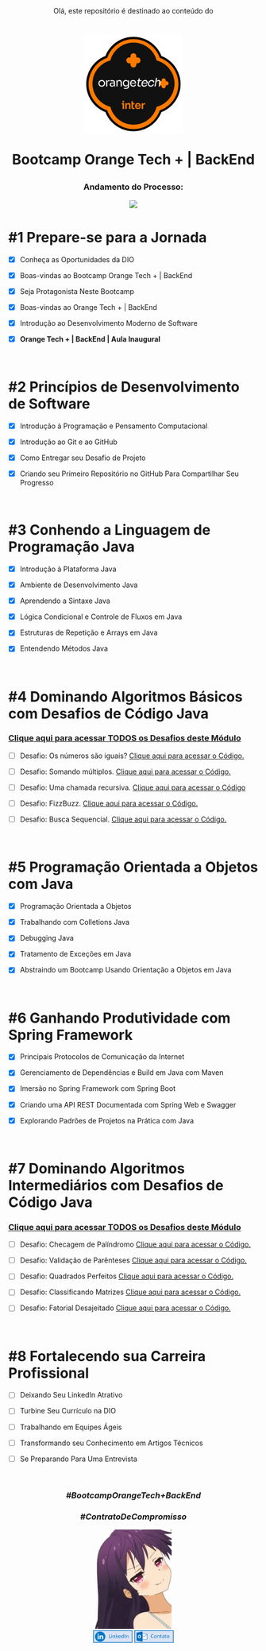 <div align="center">
Olá, este repositório é destinado ao conteúdo do 



<h1><img height="200vh" src="Images/inter.png">

Bootcamp Orange Tech + | BackEnd</h1>

<h3> Andamento do Processo:</h3>

<img height="300vh" src="Images/developer.gif">

</div>

# #1 Prepare-se para a Jornada

  - [x] Conheça as Oportunidades da DIO

  - [x] Boas-vindas ao Bootcamp Orange Tech + | BackEnd

  - [x] Seja Protagonista Neste Bootcamp

  - [x] Boas-vindas ao Orange Tech + | BackEnd
 
  - [x] Introdução ao Desenvolvimento Moderno de Software

  - [x] **Orange Tech + | BackEnd | Aula Inaugural**

  <br/>

# #2 Princípios de Desenvolvimento de Software

  - [x] Introdução à Programação e Pensamento Computacional

  - [x] Introdução ao Git e ao GitHub

  - [x] Como Entregar seu Desafio de Projeto

  - [x] Criando seu Primeiro Repositório no GitHub Para Compartilhar Seu Progresso

  <br/>

# #3 Conhendo a Linguagem de Programação Java

  - [x] Introdução à Plataforma Java

  - [x] Ambiente de Desenvolvimento Java

  - [x]  Aprendendo a Sintaxe Java

  - [x] Lógica Condicional e Controle de Fluxos em Java
  
  - [x] Estruturas de Repetição e Arrays em Java
  
  - [x] Entendendo Métodos Java

 <br/>

 # #4 Dominando Algoritmos Básicos com Desafios de Código Java

### [Clique aqui para acessar TODOS os Desafios deste Módulo]()

  - [ ] Desafio: Os números são iguais? [Clique aqui para acessar o Código.]()

  - [ ] Desafio: Somando múltiplos. [Clique aqui para acessar o Código.]()

  - [ ]  Desafio: Uma chamada recursiva. [Clique aqui para acessar o Código]()

  - [ ] Desafio: FizzBuzz. [Clique aqui para acessar o Código.]()
  
  - [ ] Desafio: Busca Sequencial. [Clique aqui para acessar o Código.]()

 <br/>

 # #5 Programação Orientada a Objetos com Java

  - [x] Programação Orientada a Objetos

  - [x] Trabalhando com Colletions Java

  - [x]  Debugging Java

  - [x] Tratamento de Exceções em Java
  
  - [x] Abstraindo um Bootcamp Usando Orientação a Objetos em Java

 <br/>

  # #6 Ganhando Produtividade com Spring Framework

  - [x] Principais Protocolos de Comunicação da Internet

  - [x] Gerenciamento de Dependências e Build em Java com Maven

  - [x]  Imersão no Spring Framework com Spring Boot

  - [x] Criando uma API REST Documentada com Spring Web e Swagger
  
  - [x] Explorando Padrões de Projetos na Prática com Java

 <br/>

   # #7 Dominando Algoritmos Intermediários com Desafios de Código Java

### [Clique aqui para acessar TODOS os Desafios deste Módulo]()

  - [ ] Desafio: Checagem de Palíndromo [Clique aqui para acessar o Código.]()

  - [ ] Desafio: Validação de Parênteses [Clique aqui para acessar o Código.]()

  - [ ]  Desafio: Quadrados Perfeitos [Clique aqui para acessar o Código.]()

  - [ ] Desafio: Classificando Matrizes [Clique aqui para acessar o Código.]()
  
  - [ ] Desafio: Fatorial Desajeitado [Clique aqui para acessar o Código.]()

 <br/>

   # #8 Fortalecendo sua Carreira Profissional

  - [ ] Deixando Seu LinkedIn Atrativo

  - [ ] Turbine Seu Currículo na DIO

  - [ ] Trabalhando em Equipes Ágeis

  - [ ] Transformando seu Conhecimento em Artigos Técnicos
  
  - [ ] Se Preparando Para Uma Entrevista

 <br/>

<div align="center">

### _#BootcampOrangeTech+BackEnd_

### _#ContratoDeCompromisso_

  <img height="200vh" src="Images/anime-sombra.gif?raw=true"><br><a href="https://www.linkedin.com/in/erivamjr/" target="_blank"><img height="25vh" src="Images/linkedin.png?raw=true" target="_blank"></a>
  <a href = "mailto:erivam_jr@hotmail.com"><img height="25vh" src="Images/contato.png?raw=true" target="_blank"></a><br>

</div>

